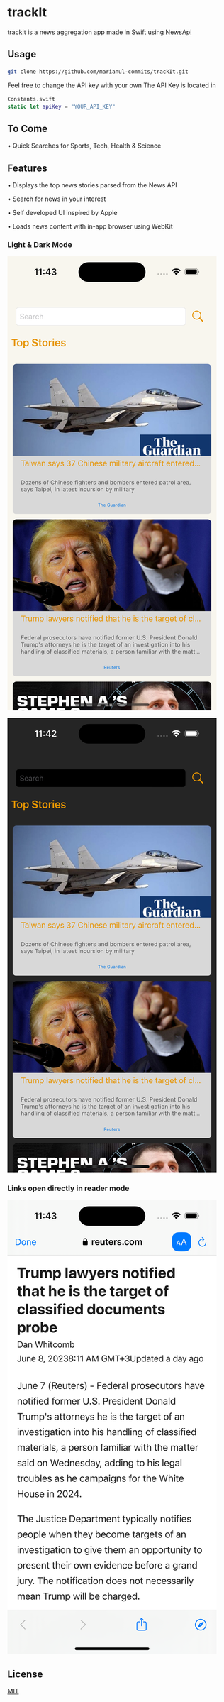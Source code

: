 # trackIt

trackIt is a news aggregation app made in Swift using [NewsApi](https://newsapi.org)

## Usage

```bash
git clone https://github.com/marianul-commits/trackIt.git
```

Feel free to change the API key with your own
The API Key is located in 
```swift
Constants.swift
static let apiKey = "YOUR_API_KEY"
```
## To Come

• Quick Searches for Sports, Tech, Health & Science 


## Features

• Displays the top news stories parsed from the News API

• Search for news in your interest

• Self developed UI inspired by Apple

• Loads news content with in-app browser using WebKit

### Light & Dark Mode
![Alt text](https://github.com/marianul-commits/trackIt/blob/main/Photos/Simulator%20Screenshot%20-%20iPhone%2014%20Pro%20-%202023-06-09%20at%2011.43.03.png "Light Mode")

![Alt text](https://github.com/marianul-commits/trackIt/blob/main/Photos/Simulator%20Screenshot%20-%20iPhone%2014%20Pro%20-%202023-06-09%20at%2011.42.38.png "Dark Mode")

### Links open directly in reader mode

![Alt text](https://github.com/marianul-commits/trackIt/blob/main/Photos/Simulator%20Screenshot%20-%20iPhone%2014%20Pro%20-%202023-06-09%20at%2011.43.16.png "Reader Mode")


## License

[MIT](https://choosealicense.com/licenses/mit/)
